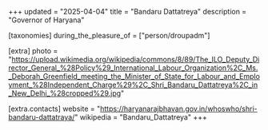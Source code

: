 +++
updated = "2025-04-04"
title = "Bandaru Dattatreya"
description = "Governor of Haryana"

[taxonomies]
during_the_pleasure_of = ["person/droupadm"]

[extra]
photo = "https://upload.wikimedia.org/wikipedia/commons/8/89/The_ILO_Deputy_Director_General_%28Policy%29_International_Labour_Organization%2C_Ms._Deborah_Greenfield_meeting_the_Minister_of_State_for_Labour_and_Employment_%28Independent_Charge%29%2C_Shri_Bandaru_Dattatreya%2C_in_New_Delhi_%28cropped%29.jpg"

[extra.contacts]
website = "https://haryanarajbhavan.gov.in/whoswho/shri-bandaru-dattatraya/"
wikipedia = "Bandaru_Dattatreya"
+++
